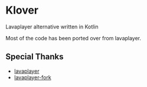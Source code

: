 # Klover

Lavaplayer alternative written in Kotlin

Most of the code has been ported over from lavaplayer.

## Special Thanks

- [lavaplayer](https://github.com/sedmelluq/lavaplayer)
- [lavaplayer-fork](https://github.com/Walkyst/lavaplayer-fork)
